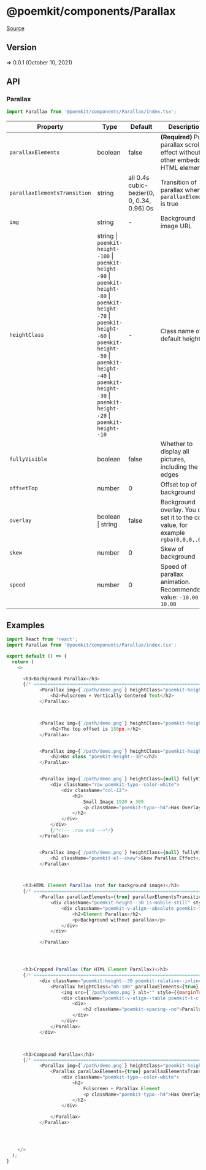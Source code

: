 # @poemkit/components/Parallax

[Source](https://github.com/xizon/poemkit/tree/main/src/client/components/Parallax)

## Version

=> 0.0.1 (October 10, 2021)

## API

### Parallax
```js
import Parallax from '@poemkit/components/Parallax/index.tsx';
```
| Property | Type | Default | Description |
| --- | --- | --- | --- |
| `parallaxElements` | boolean | false | <strong>(Required)</strong> Pure parallax scrolling effect without other embedded HTML elements |
| `parallaxElementsTransition` | string  | all 0.4s cubic-bezier(0, 0, 0.34, 0.96) 0s | Transition of parallax when `parallaxElements` is true |
| `img` | string  | - | Background image URL |
| `heightClass` | string \| `poemkit-height--100` \| `poemkit-height--90` \| `poemkit-height--80` \| `poemkit-height--70` \| `poemkit-height--60` \| `poemkit-height--50` \| `poemkit-height--40` \| `poemkit-height--30` \| `poemkit-height--20` \| `poemkit-height--10`  | - | Class name of default height |
| `fullyVisible` | boolean  | false | Whether to display all pictures, including the edges |
| `offsetTop` | number  | 0 | Offset top of background |
| `overlay` | boolean \| string  | false | Background overlay. You can set it to the color value, for example `rgba(0,0,0,.6)` |
| `skew` | number  | 0 | Skew of background |
| `speed` | number  | 0 | Speed of parallax animation. Recommended value: `-10.00` to `10.00` |



## Examples

```js
import React from 'react';
import Parallax from '@poemkit/components/Parallax/index.tsx';

export default () => {
  return (
    <>

      <h3>Background Parallax</h3>
      {/* ================================================================== */} 
			<Parallax img={`/path/demo.png`} heightClass="poemkit-height--100" fullyVisible={false} offsetTop={0} overlay={false} skew={0} speed={0.1}>
				<h2>Fulscreen + Vertically Centered Text</h2>
			</Parallax>



			<Parallax img={`/path/demo.png`} heightClass="poemkit-height--100" fullyVisible={false} offsetTop={150} overlay={false} skew={0} speed={0.2}>
				<h2>The top offset is 150px.</h2>
			</Parallax>


			<Parallax img={`/path/demo.png`} heightClass="poemkit-height--30" fullyVisible={false} offsetTop={0} overlay={false} skew={0} speed={0.1}>
				<h2>Has class "poemkit-height--30"</h2>
			</Parallax>


			<Parallax img={`/path/demo.png`} heightClass={null} fullyVisible={false} offsetTop={150} overlay="rgba(0,0,0,.6)" skew={0} speed={0.3}>
				<div className="row poemkit-typo--color-white">
					<div className="col-12">
						<h2>
							Small Image 1920 x 309
							<p className="poemkit-typo--h4">Has Overlay Background</p>
						</h2>
					</div>
				</div>
				{/*<!-- .row end -->*/}
			</Parallax>


			<Parallax img={`/path/demo.png`} heightClass={null} fullyVisible={false} offsetTop={0} overlay={false} skew={-3} speed={0.3}>
				<h2 className="poemkit-el--skew">Skew Parallax Effect</h2>
			</Parallax>



      <h3>HTML Element Parallax (not for background image)</h3>
      {/* ================================================================== */} 
			<Parallax parallaxElements={true} parallaxElementsTransition="all 0.4s cubic-bezier(0, 0, 0.34, 0.96) 0s" speed={-0.7}>
				<div className="poemkit-height--30 is-mobile-still" style={{backgroundColor: "#d2ff52", background: "linear-gradient(to bottom, #d2ff52 0%,#91e842 100%)"}}>
					<div className="poemkit-v-align--absolute poemkit-t-c">
						<h2>Element Parallax</h2>
						<p>Background without parallax</p>
					</div>
				</div>

			</Parallax>




      <h3>Cropped Parallax (for HTML Element Parallax)</h3>
      {/* ================================================================== */} 
			<div className="poemkit-height--30 poemkit-relative--inline poemkit-relative--inline-clip">
				<Parallax heightClass="mh-100" parallaxElements={true} parallaxElementsTransition="all 0.4s cubic-bezier(0, 0, 0.34, 0.96) 0s"speed={-0.07}>
					<img src={`/path/demo.png`} alt="" style={{marginTop: "-20px"}}/>
					<div className="poemkit-v-align--table poemkit-t-c poemkit-overlay poemkit-overlay--black poemkit-overlay--cover position-absolute poemkit-dir--top">
						<div>
							<h2 className="poemkit-spacing--no">Parallax only works on inline image 1920 x 600</h2>
						</div>
					</div>
				</Parallax>
			</div>


			
      <h3>Compound Parallax</h3>
      {/* ================================================================== */} 
			<Parallax img={`/path/demo.png`} heightClass="poemkit-height--100" fullyVisible={false} offsetTop={150} overlay="rgba(0,0,0,.6)" skew={0} speed={0.4}>
				<Parallax parallaxElements={true} parallaxElementsTransition="all 0.4s cubic-bezier(0, 0, 0.34, 0.96) 0s" speed={-0.4}>
					<div className="poemkit-typo--color-white">
						<h2>
							Fulscreen + Parallax Element
							<p className="poemkit-typo--h4">Has Overlay Background</p>
						</h2>
					</div>

				</Parallax>
			</Parallax>




    </>
  );
}

```